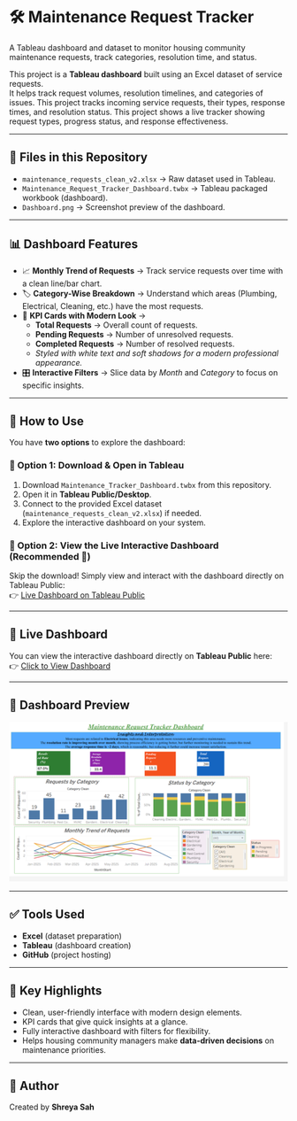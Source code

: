 # 🛠️ Maintenance Request Tracker
A Tableau dashboard and dataset to monitor housing community maintenance requests, track categories, resolution time, and status.

This project is a **Tableau dashboard** built using an Excel dataset of service requests.  
It helps track request volumes, resolution timelines, and categories of issues.
This project tracks incoming service requests, their types, response times, and resolution status.
This project shows a live tracker showing request types, progress status, and response effectiveness.


---

## 📂 Files in this Repository
- `maintenance_requests_clean_v2.xlsx` → Raw dataset used in Tableau.
- `Maintenance_Request_Tracker_Dashboard.twbx` → Tableau packaged workbook (dashboard).
- `Dashboard.png` → Screenshot preview of the dashboard.

---

## 📊 Dashboard Features  
- 📈 **Monthly Trend of Requests** → Track service requests over time with a clean line/bar chart.  
- 🏷️ **Category-Wise Breakdown** → Understand which areas (Plumbing, Electrical, Cleaning, etc.) have the most requests.  
- 🔑 **KPI Cards with Modern Look** →  
  - **Total Requests** → Overall count of requests.  
  - **Pending Requests** → Number of unresolved requests.  
  - **Completed Requests** → Number of resolved requests.  
  - *Styled with white text and soft shadows for a modern professional appearance.*  
- 🎛️ **Interactive Filters** → Slice data by *Month* and *Category* to focus on specific insights.  

---

## 🚀 How to Use
You have **two options** to explore the dashboard:

### 🔹 Option 1: Download & Open in Tableau
1. Download `Maintenance_Tracker_Dashboard.twbx` from this repository.  
2. Open it in **Tableau Public/Desktop**.  
3. Connect to the provided Excel dataset (`maintenance_requests_clean_v2.xlsx`) if needed.  
4. Explore the interactive dashboard on your system.  

### 🔹 Option 2: View the Live Interactive Dashboard (Recommended 🎯)
Skip the download! Simply view and interact with the dashboard directly on Tableau Public:  
👉 [Live Dashboard on Tableau Public](https://public.tableau.com/app/profile/shreya.sah1178/viz/Maintenance_Request_Tracker_Dashboard/Maintenance_Request_Tracker_Dashboard?publish=yes)


---

## 🔗 Live Dashboard  
You can view the interactive dashboard directly on **Tableau Public** here:  
👉 [Click to View Dashboard](https://public.tableau.com/app/profile/shreya.sah1178/viz/Maintenance_Request_Tracker_Dashboard/Maintenance_Request_Tracker_Dashboard?publish=yes)  

---

## 📸 Dashboard Preview
![Dashboard Screenshot](Dashboard.png)

---

## ✅ Tools Used
- **Excel** (dataset preparation)
- **Tableau** (dashboard creation)
- **GitHub** (project hosting)

---

## 🌟 Key Highlights  
- Clean, user-friendly interface with modern design elements.  
- KPI cards that give quick insights at a glance.  
- Fully interactive dashboard with filters for flexibility.  
- Helps housing community managers make **data-driven decisions** on maintenance priorities.  

---

## 📌 Author
Created by **Shreya Sah**

